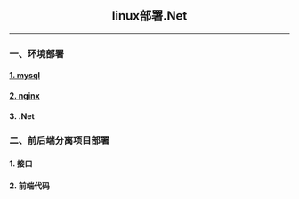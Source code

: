 ## <center> linux部署.Net
----------------------------------------
### 一、环境部署
#### [1.  mysql](https://github.com/chi8708/Linux-.Net/blob/main/linux%E9%83%A8%E7%BD%B2mysql.md)
#### [2.  nginx](./linux%E9%83%A8%E7%BD%B2nginx.md)
#### 3.  .Net
### 二、前后端分离项目部署
#### 1. 接口
#### 2. 前端代码
